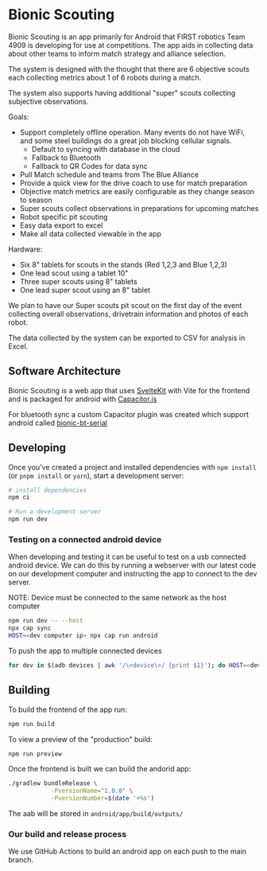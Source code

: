 # Bionic Scouting

Bionic Scouting is an app primarily for Android that FIRST robotics Team 4909 is developing for use at competitions. The
app aids in collecting data about other teams to inform match strategy and alliance selection.

The system is designed with the thought that there are 6 objective scouts each collecting metrics about 1 of 6 robots
during a match.

The system also supports having additional "super" scouts collecting subjective observations.

Goals:

- Support completely offline operation. Many events do not have WiFi, and some steel buildings do a great job blocking
  cellular signals.
    - Default to syncing with database in the cloud
    - Fallback to Bluetooth
    - Fallback to QR Codes for data sync
- Pull Match schedule and teams from The Blue Alliance
- Provide a quick view for the drive coach to use for match preparation
- Objective match metrics are easily configurable as they change season to season
- Super scouts collect observations in preparations for upcoming matches
- Robot specific pit scouting
- Easy data export to excel
- Make all data collected viewable in the app

Hardware:

- Six 8" tablets for scouts in the stands (Red 1,2,3 and Blue 1,2,3)
- One lead scout using a tablet 10"
- Three super scouts using 8" tablets
- One lead super scout using an 8" tablet

We plan to have our Super scouts pit scout on the first day of the event collecting overall observations, drivetrain
information and photos of each robot.

The data collected by the system can be exported to CSV for analysis in Excel.

## Software Architecture

Bionic Scouting is a web app that uses [SvelteKit](https://kit.svelte.dev/) with Vite for the frontend and is packaged
for android with [Capacitor.js](https://capacitorjs.com/)

For bluetooth sync a custom Capacitor plugin was created which support android
called [bionic-bt-serial](https://github.com/TechplexEngineer/bionic-bt-serial)

## Developing

Once you've created a project and installed dependencies with `npm install` (or `pnpm install` or `yarn`), start a
development server:

```bash
# install dependencies
npm ci

# Run a development server
npm run dev
```

### Testing on a connected android device

When developing and testing it can be useful to test on a usb connected android device. We can do this by running a
webserver with our latest code on our development computer and instructing the app to connect to the dev server.

NOTE: Device must be connected to the same network as the host computer

```bash
npm run dev -- --host
npx cap sync
HOST=<dev computer ip> npx cap run android
```

To push the app to multiple connected devices

```bash
for dev in $(adb devices | awk '/\<device\>/ {print $1}'); do HOST=<dev computer ip> npx cap run android --target $dev; done
```

## Building

To build the frontend of the app run:

```bash
npm run build
```

To view a preview of the "production" build:

```bash
npm run preview
```

Once the frontend is built we can build the andorid app:

```bash
./gradlew bundleRelease \
            -PversionName="1.0.0" \
            -PversionNumber=$(date '+%s')
```

The aab will be stored in `android/app/build/outputs/`

### Our build and release process

We use GitHub Actions to build an android app on each push to the main branch.
